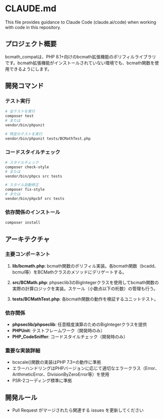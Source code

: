 # CLAUDE.md

This file provides guidance to Claude Code (claude.ai/code) when working with code in this repository.

## プロジェクト概要

bcmath_compatは、PHP 8.1+向けのbcmath拡張機能のポリフィルライブラリです。bcmath拡張機能がインストールされていない環境でも、bcmath関数を使用できるようにします。

## 開発コマンド

### テスト実行
```bash
# 全テストを実行
composer test
# または
vendor/bin/phpunit

# 特定のテストを実行
vendor/bin/phpunit tests/BCMathTest.php
```

### コードスタイルチェック
```bash
# スタイルチェック
composer check-style
# または
vendor/bin/phpcs src tests

# スタイル自動修正
composer fix-style
# または
vendor/bin/phpcbf src tests
```

### 依存関係のインストール
```bash
composer install
```

## アーキテクチャ

### 主要コンポーネント

1. **lib/bcmath.php**: bcmath関数のポリフィル実装。各bcmath関数（bcadd、bcmul等）をBCMathクラスのメソッドにデリゲートする。

2. **src/BCMath.php**: phpseclib3のBigIntegerクラスを使用してbcmath関数の実際の計算ロジックを実装。スケール（小数点以下の桁数）の管理も行う。

3. **tests/BCMathTest.php**: 各bcmath関数の動作を検証するユニットテスト。

### 依存関係

- **phpseclib/phpseclib**: 任意精度演算のためのBigIntegerクラスを提供
- **PHPUnit**: テストフレームワーク（開発時のみ）
- **PHP_CodeSniffer**: コードスタイルチェック（開発時のみ）

### 重要な実装詳細

- bcscale()関数の実装はPHP 7.3+の動作に準拠
- エラーハンドリングはPHPバージョンに応じて適切なエラークラス（Error、ArithmeticError、DivisionByZeroError等）を使用
- PSR-2コーディング標準に準拠

## 開発ルール

- Pull Request がマージされたら関連する issues を更新してください
